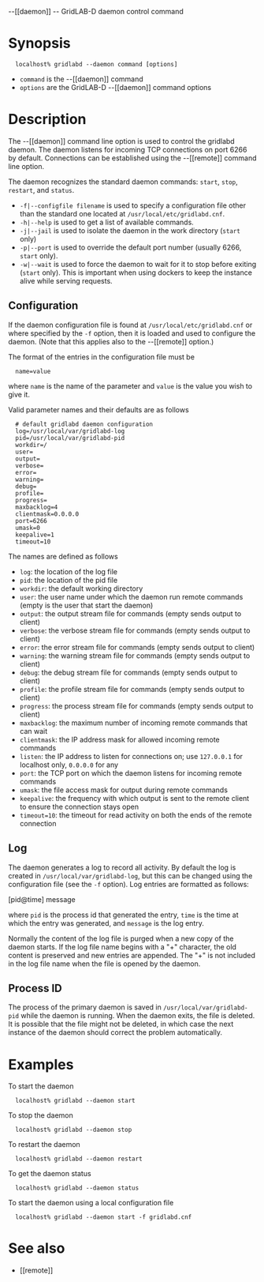 --[[daemon]] -- GridLAB-D daemon control command

# Synopsis
~~~
  localhost% gridlabd --daemon command [options] 
~~~
* `command` is the --[[daemon]] command
* `options` are the GridLAB-D --[[daemon]] command options

# Description

The --[[daemon]] command line option is used to control the gridlabd daemon.  The daemon listens for incoming TCP connections on port 6266 by default.  Connections can be established using the --[[remote]] command line option.

The daemon recognizes the standard daemon commands: `start`, `stop`, `restart`, and `status`.  

* `-f|--configfile filename` is used to specify a configuration file other than the standard one located at `/usr/local/etc/gridlabd.cnf`.
* `-h|--help` is used to get a list of available commands.
* `-j|--jail` is used to isolate the daemon in the work directory (`start` only)
* `-p|--port` is used to override the default port number (usually 6266, `start` only).
* `-w|--wait` is used to force the daemon to wait for it to stop before exiting (`start` only).  This is important when using dockers to keep the instance alive while serving requests.

## Configuration

If the daemon configuration file is found at `/usr/local/etc/gridlabd.cnf` or where specified by the `-f` option, then it is loaded and used to configure the daemon. (Note that this applies also to the --[[remote]] option.)

The format of the entries in the configuration file must be
~~~
  name=value
~~~
where `name` is the name of the parameter and `value` is the value you wish to give it.

Valid parameter names and their defaults are as follows
~~~
  # default gridlabd daemon configuration
  log=/usr/local/var/gridlabd-log
  pid=/usr/local/var/gridlabd-pid
  workdir=/
  user=
  output=
  verbose=
  error=
  warning=
  debug=
  profile=
  progress=
  maxbacklog=4
  clientmask=0.0.0.0
  port=6266
  umask=0
  keepalive=1
  timeout=10
~~~
The names are defined as follows

* `log`: the location of the log file
* `pid`: the location of the pid file
* `workdir`: the default working directory
* `user`: the user name under which the daemon run remote commands (empty is the user that start the daemon)
* `output`: the output stream file for commands (empty sends output to client)
* `verbose`: the verbose stream file for commands (empty sends output to client)
* `error`: the error stream file for commands (empty sends output to client)
* `warning`: the warning stream file for commands (empty sends output to client)
* `debug`: the debug stream file for commands (empty sends output to client)
* `profile`: the profile stream file for commands (empty sends output to client)
* `progress`: the process stream file for commands (empty sends output to client)
* `maxbacklog`: the maximum number of incoming remote commands that can wait 
* `clientmask`: the IP address mask for allowed incoming remote commands
* `listen`: the IP address to listen for connections on; use `127.0.0.1` for localhost only, `0.0.0.0` for any
* `port`: the TCP port on which the daemon listens for incoming remote commands
* `umask`: the file access mask for output during remote commands
* `keepalive`: the frequency with which output is sent to the remote client to ensure the connection stays open
* `timeout=10`: the timeout for read activity on both the ends of the remote connection

## Log

The daemon generates a log to record all activity. By default the log is created in `/usr/local/var/gridlabd-log`, but this can be changed using the configuration file (see the `-f` option).  Log entries are formatted as follows:

 [pid@time] message

where `pid` is the process id that generated the entry, `time` is the time at which the entry was generated, and `message` is the log entry.

Normally the content of the log file is purged when a new copy of the daemon starts.  If the log file name begins with a "+" character, the old content is preserved and new entries are appended.  The "+" is not included in the log file name when the file is opened by the daemon.

## Process ID

The process of the primary daemon is saved in `/usr/local/var/gridlabd-pid` while the daemon is running.  When the daemon exits, the file is deleted. It is possible that the file might not be deleted, in which case the next instance of the daemon should correct the problem automatically.

# Examples

To start the daemon
~~~
  localhost% gridlabd --daemon start
~~~
To stop the daemon
~~~
  localhost% gridlabd --daemon stop
~~~
To restart the daemon
~~~
  localhost% gridlabd --daemon restart
~~~
To get the daemon status
~~~
  localhost% gridlabd --daemon status
~~~
To start the daemon using a local configuration file
~~~
  localhost% gridlabd --daemon start -f gridlabd.cnf
~~~
# See also

* [[remote]]